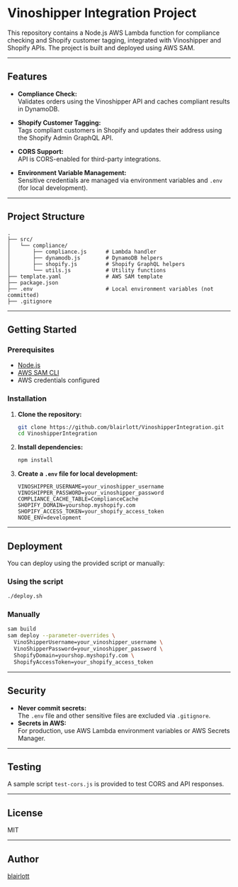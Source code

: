 # Vinoshipper Integration Project

This repository contains a Node.js AWS Lambda function for compliance checking and Shopify customer tagging, integrated with Vinoshipper and Shopify APIs. The project is built and deployed using AWS SAM.

---

## Features

- **Compliance Check:**  
  Validates orders using the Vinoshipper API and caches compliant results in DynamoDB.

- **Shopify Customer Tagging:**  
  Tags compliant customers in Shopify and updates their address using the Shopify Admin GraphQL API.

- **CORS Support:**  
  API is CORS-enabled for third-party integrations.

- **Environment Variable Management:**  
  Sensitive credentials are managed via environment variables and `.env` (for local development).

---

## Project Structure

```
.
├── src/
│   └── compliance/
│       ├── compliance.js      # Lambda handler
│       ├── dynamodb.js        # DynamoDB helpers
│       ├── shopify.js         # Shopify GraphQL helpers
│       └── utils.js           # Utility functions
├── template.yaml              # AWS SAM template
├── package.json
├── .env                       # Local environment variables (not committed)
├── .gitignore
```

---

## Getting Started

### Prerequisites

- [Node.js](https://nodejs.org/)
- [AWS SAM CLI](https://docs.aws.amazon.com/serverless-application-model/latest/developerguide/install-sam-cli.html)
- AWS credentials configured

### Installation

1. **Clone the repository:**
   ```sh
   git clone https://github.com/blairlott/VinoshipperIntegration.git
   cd VinoshipperIntegration
   ```

2. **Install dependencies:**
   ```sh
   npm install
   ```

3. **Create a `.env` file for local development:**
   ```
   VINOSHIPPER_USERNAME=your_vinoshipper_username
   VINOSHIPPER_PASSWORD=your_vinoshipper_password
   COMPLIANCE_CACHE_TABLE=ComplianceCache
   SHOPIFY_DOMAIN=yourshop.myshopify.com
   SHOPIFY_ACCESS_TOKEN=your_shopify_access_token
   NODE_ENV=development
   ```

---

## Deployment

You can deploy using the provided script or manually:

### Using the script

```sh
./deploy.sh
```

### Manually

```sh
sam build
sam deploy --parameter-overrides \
  VinoShipperUsername=your_vinoshipper_username \
  VinoShipperPassword=your_vinoshipper_password \
  ShopifyDomain=yourshop.myshopify.com \
  ShopifyAccessToken=your_shopify_access_token
```

---

## Security

- **Never commit secrets:**  
  The `.env` file and other sensitive files are excluded via `.gitignore`.
- **Secrets in AWS:**  
  For production, use AWS Lambda environment variables or AWS Secrets Manager.

---

## Testing

A sample script `test-cors.js` is provided to test CORS and API responses.

---

## License

MIT

---

## Author

[blairlott](https://github.com/blairlott)